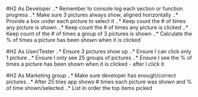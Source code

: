 #H2 As Developer
..* Remember to console log each section or function progress
..* Make sure 3 pictures always show, aligned horizontally
..* Provide a box under each picture to select it
..* Keep count the # of times any picture is shown
..* Keep count the # of times any picture is clicked
..* Keep count of the # of times a group of 3 pictures is shown
..* Calculate the % of times a picture has been shown when it is clicked

#H2 As User/Tester
..* Ensure 3 pictures show up
..* Ensure I can click only 1 picture
..* Ensure I only see 25 groups of pictures
..* Ensure I see the % of times a picture has been shown when it is clicked - after I click it

#H2 As Marketing group
..* Make sure developer has enough/correct pictures
..* After 25 tries app shows # times each picture was shown and % of time shown/selected
..* List in order the top items picked
